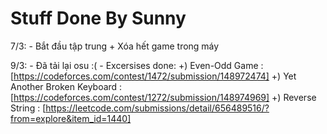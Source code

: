 # Stuff Done By Sunny

7/3:
    - Bắt đầu tập trung + Xóa hết game trong máy

9/3:
    - Đã tải lại osu :(
    - Excersises done:
        +) Even-Odd Game : [https://codeforces.com/contest/1472/submission/148972474]
        +) Yet Another Broken Keyboard : [https://codeforces.com/contest/1272/submission/148974969]
        +) Reverse String : [https://leetcode.com/submissions/detail/656489516/?from=explore&item_id=1440]